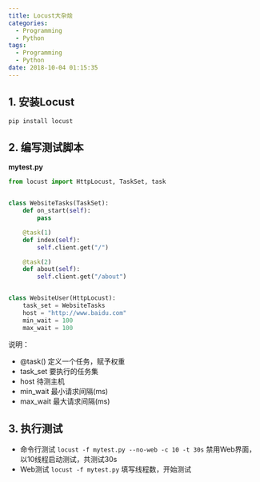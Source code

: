 ```yaml
---
title: Locust大杂烩
categories:
  - Programming
  - Python
tags:
  - Programming
  - Python
date: 2018-10-04 01:15:35
---
```


## 1. 安装Locust

`pip install locust`

## 2. 编写测试脚本

**mytest.py**

```python
from locust import HttpLocust, TaskSet, task


class WebsiteTasks(TaskSet):
    def on_start(self):
        pass

    @task(1)
    def index(self):
        self.client.get("/")

    @task(2)
    def about(self):
        self.client.get("/about")


class WebsiteUser(HttpLocust):
    task_set = WebsiteTasks
    host = "http://www.baidu.com"
    min_wait = 100
    max_wait = 100
```

说明：

- @task(<weight>) 定义一个任务，赋予权重
- task_set 要执行的任务集
- host 待测主机
- min_wait 最小请求间隔(ms)
- max_wait 最大请求间隔(ms)

## 3. 执行测试

- 命令行测试 `locust -f mytest.py --no-web -c 10 -t 30s` 禁用Web界面，以10线程启动测试，共测试30s
- Web测试 `locust -f mytest.py` 填写线程数，开始测试
